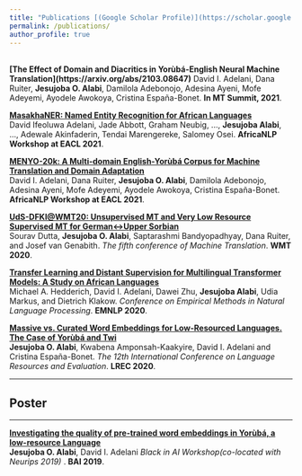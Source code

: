 ```yaml
---
title: "Publications [(Google Scholar Profile)](https://scholar.google.com/citations?user=vhBQlm8AAAAJ&hl=en)"
permalink: /publications/
author_profile: true
---
```


<br>
<b>[The Effect of Domain and Diacritics in Yorùbá-English Neural Machine Translation](https://arxiv.org/abs/2103.08647)</b> 
David I. Adelani, Dana Ruiter, <b>Jesujoba O. Alabi</b>, Damilola Adebonojo, Adesina Ayeni, Mofe Adeyemi, Ayodele Awokoya, Cristina España-Bonet. <b> In MT Summit, 2021</b>.

<b>[MasakhaNER: Named Entity Recognition for African Languages](https://arxiv.org/ftp/arxiv/papers/2103/2103.11811.pdf)</b> <br> 
David Ifeoluwa Adelani, Jade Abbott, Graham Neubig, ..., <b>Jesujoba Alabi</b>, ..., Adewale Akinfaderin, Tendai Marengereke, Salomey Osei. <b>AfricaNLP Workshop at EACL 2021</b>. 

<b>[MENYO-20k: A Multi-domain English-Yorùbá Corpus for Machine Translation and Domain Adaptation](http://arxiv.org/abs/2103.08647)</b> <br> 
David I. Adelani, Dana Ruiter, <b>Jesujoba O. Alabi</b>, Damilola Adebonojo, Adesina Ayeni, Mofe Adeyemi, Ayodele Awokoya, Cristina España-Bonet. <b>AfricaNLP Workshop at EACL 2021</b>.  

<b>[UdS-DFKI@WMT20: Unsupervised MT and Very Low Resource Supervised MT for German↔Upper Sorbian](http://www.statmt.org/wmt20/pdf/2020.wmt-1.129.pdf)</b> <br> 
Sourav Dutta, <b>Jesujoba O. Alabi</b>, Saptarashmi Bandyopadhyay, Dana Ruiter, and Josef van Genabith.
<i>The fifth conference of Machine Translation</i>. <b>WMT 2020</b>. 

<b>[Transfer Learning and Distant Supervision for Multilingual Transformer Models: A Study on African Languages](https://arxiv.org/pdf/2010.03179.pdf)</b> <br> 
Michael A. Hedderich, David I. Adelani, Dawei Zhu, <b>Jesujoba Alabi</b>, Udia Markus, and Dietrich Klakow.
<i>Conference on Empirical Methods in Natural Language Processing</i>. <b>EMNLP 2020</b>. 

<b>[Massive vs. Curated Word Embeddings for Low-Resourced Languages. The Case of Yorùbá and Twi](https://www.aclweb.org/anthology/2020.lrec-1.335.pdf)</b> <br> 
<b>Jesujoba O. Alabi</b>, Kwabena Amponsah-Kaakyire, David I. Adelani and Cristina España-Bonet.
<i>The 12th International Conference on Language Resources and Evaluation</i>. <b>LREC 2020</b>.

---
## Poster
---
<b>[Investigating the quality of pre-trained word embeddings in Yorùbá, a low-resource Language](https://ajesujoba.github.io/files/Black_in_AI.pdf)</b> <br> 
<b>Jesujoba O. Alabi</b>,  David I. Adelani <i>Black in AI Workshop(co-located with Neurips 2019) </i>. <b>BAI 2019</b>. 

